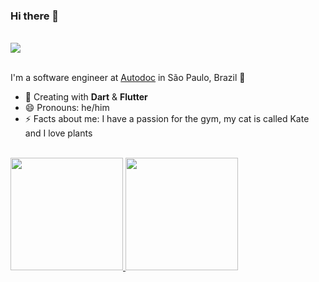   ### **Hi there** 👋

  <br />
  
  <div align="left">
    <a href="http://bit.ly/3JxF8NV" target="_blank"><img src="https://img.shields.io/badge/access%20my-Linktree-292929?style=for-the-badge&logo=linktree&logoColor=39E09B"/> 
    </a>
  </div>

  <br />

  I'm a software engineer at [Autodoc](https://autodoc.com.br/) in São Paulo, Brazil 🌆

  - 🌱 Creating with **Dart** & **Flutter**
  - 😄 Pronouns: he/him
  - ⚡ Facts about me: I have a passion for the gym, my cat is called Kate and I love plants

  <br />

  <div align="left">
    <a href="https://github.com/gabrielWilli">
    <img height="180em" src="https://github-readme-stats.vercel.app/api?username=gabrielWilli&show_icons=true&theme=dracula&include_all_commits=true&count_private=true"/>
    <img height="180em" src="https://github-readme-stats.vercel.app/api/top-langs/?username=gabrielWilli&layout=compact&langs_count=7&theme=dracula"/>
    </a>
  </div>
